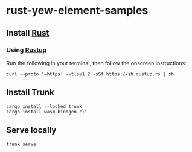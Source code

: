 # rust-yew-element-samples

## Install [Rust](https://www.rust-lang.org/)

### Using [Rustup](https://rustup.rs/)
Run the following in your terminal, then follow the onscreen instructions:

```
curl --proto '=https' --tlsv1.2 -sSf https://sh.rustup.rs | sh
```

## Install  Trunk
```
cargo install --locked trunk
cargo install wasm-bindgen-cli
```

## Serve locally
```
trunk serve
```
